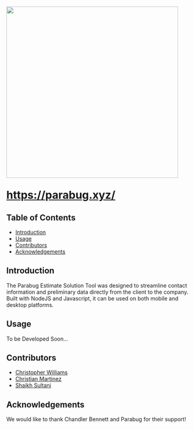 <h1 align = "center> Parabug Estimate Solutions Tool </h1><br>
<p align = "center">
  <img src = "https://imgur.com/7zsRApl.jpg" width = "450" />
 </p>

<https://parabug.xyz/>

## Table of Contents

- [Introduction](#introduction)
- [Usage](#usage)
- [Contributors](#contributors)
- [Acknowledgements](#acknowledgements)

## Introduction

The Parabug Estimate Solution Tool was designed to streamline contact information and preliminary data directly from the client to the company. Built with NodeJS and Javascript, it can be used on both mobile and desktop platforms.

## Usage

To be Developed Soon...

## Contributors

 + [Christopher Williams](https://github.com/ChristopherLeeWilliams)
 + [Christian Martinez](https://github.com/chrisumartinez)
 + [Shaikh Sultani](https://github.com/shsultani)

## Acknowledgements

We would like to thank Chandler Bennett and Parabug for their support!
